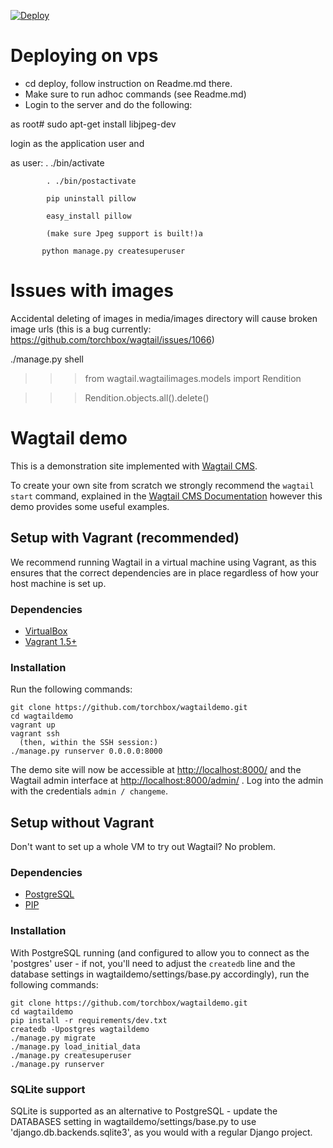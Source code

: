 [![Deploy](https://www.herokucdn.com/deploy/button.png)](https://heroku.com/deploy?template=https://github.com/torchbox/wagtaildemo)

Deploying on vps
===============
*  cd deploy, follow instruction on Readme.md there. 
*  Make sure to run adhoc commands (see Readme.md)
*  Login to the server and do the following: 
  
  as root# sudo apt-get install libjpeg-dev

  login as the application user and 

  as user:  . ./bin/activate

            . ./bin/postactivate

            pip uninstall pillow

            easy_install pillow

            (make sure Jpeg support is built!)a

           python manage.py createsuperuser



Issues with images
=================

Accidental deleting of images in media/images directory will cause broken image urls (this is a bug currently: https://github.com/torchbox/wagtail/issues/1066)

   ./manage.py shell
   
   >>> from wagtail.wagtailimages.models import Rendition

   >>> Rendition.objects.all().delete()

Wagtail demo
=======================

This is a demonstration site implemented with [Wagtail CMS](http://wagtail.io).

To create your own site from scratch we strongly recommend the ``wagtail start`` command, explained in the [Wagtail CMS Documentation](http://wagtail.readthedocs.org/en/latest/getting_started/creating_your_project.html) however this demo provides some useful examples.

Setup with Vagrant (recommended)
-----

We recommend running Wagtail in a virtual machine using Vagrant, as this ensures that the correct dependencies are in place regardless of how your host machine is set up.

### Dependencies
* [VirtualBox](https://www.virtualbox.org/)
* [Vagrant 1.5+](http://www.vagrantup.com)

### Installation
Run the following commands:

    git clone https://github.com/torchbox/wagtaildemo.git
    cd wagtaildemo
    vagrant up
    vagrant ssh
      (then, within the SSH session:)
    ./manage.py runserver 0.0.0.0:8000

The demo site will now be accessible at [http://localhost:8000/](http://localhost:8000/) and the Wagtail admin interface at [http://localhost:8000/admin/](http://localhost:8000/admin/) . Log into the admin with the credentials ``admin / changeme``.

Setup without Vagrant
-----
Don't want to set up a whole VM to try out Wagtail? No problem.

### Dependencies
* [PostgreSQL](http://www.postgresql.org)
* [PIP](https://github.com/pypa/pip)

### Installation

With PostgreSQL running (and configured to allow you to connect as the 'postgres' user - if not, you'll need to adjust the `createdb` line and the database settings in wagtaildemo/settings/base.py accordingly), run the following commands:

    git clone https://github.com/torchbox/wagtaildemo.git
    cd wagtaildemo
    pip install -r requirements/dev.txt
    createdb -Upostgres wagtaildemo
    ./manage.py migrate
    ./manage.py load_initial_data
    ./manage.py createsuperuser
    ./manage.py runserver

### SQLite support

SQLite is supported as an alternative to PostgreSQL - update the DATABASES setting
in wagtaildemo/settings/base.py to use 'django.db.backends.sqlite3', as you would
with a regular Django project.
